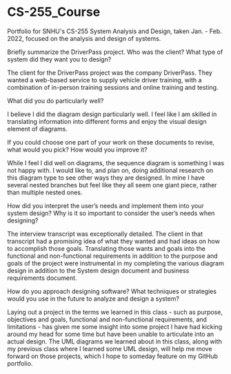 # CS-255_Course 

Portfolio for SNHU's CS-255 System Analysis and Design, taken Jan. - Feb. 2022, focused on the analysis and design of systems.


Briefly summarize the DriverPass project. Who was the client? What type of system did they want you to design? 

The client for the DriverPass project was the company DriverPass. They wanted a web-based service to supply vehicle driver training, with a combination of in-person training sessions and online training and testing. 


What did you do particularly well? 

I believe I did the diagram design particularly well. I feel like I am skilled in translating information into different forms and enjoy the visual design element of diagrams. 


If you could choose one part of your work on these documents to revise, what would you pick? How would you improve it? 
    
While I feel I did well on diagrams, the sequence diagram is something I was not happy with. I would like to, and plan on, doing additional research on this diagram type to see other ways they are designed. In mine I have several nested branches but feel like they all seem one giant piece, rather than multiple nested ones.  


How did you interpret the user’s needs and implement them into your system design? Why is it so important to consider the user’s needs when designing? 
    
The interview transcript was exceptionally detailed. The client in that transcript had a promising idea of what they wanted and had ideas on how to accomplish those goals. Translating those wants and goals into the functional and non-functional requirements in addition to the purpose and goals of the project were instrumental in my completing the various diagram design in addition to the System design document and business requirements document. 

  
How do you approach designing software? What techniques or strategies would you use in the future to analyze and design a system? 

Laying out a project in the terms we learned in this class - such as purpose, objectives and goals, functional and non-functional requirements, and limitations - has given me some insight into some project I have had kicking around my head for some time but have been unable to articulate into an actual design. The UML diagrams we learned about in this class, along with my previous class where I learned some UML design, will help me move forward on those projects, which I hope to someday feature on my GitHub portfolio. 
